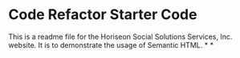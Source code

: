 # Code Refactor Starter Code

This is a readme file for the Horiseon Social Solutions Services, Inc. website. It is to demonstrate the usage of Semantic HTML. 
*
*
